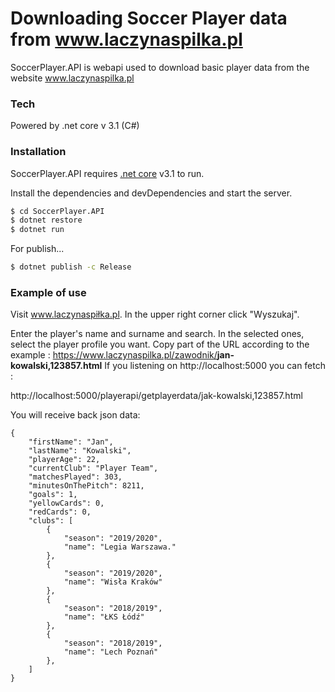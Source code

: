 # Downloading Soccer Player data from www.laczynaspilka.pl

SoccerPlayer.API is webapi used to download basic player data from the website www.laczynaspilka.pl

### Tech

Powered by .net core v 3.1 (C#)

### Installation

SoccerPlayer.API requires [.net core](https://dotnet.microsoft.com/download/dotnet-core/3.1) v3.1 to run.

Install the dependencies and devDependencies and start the server.

```sh
$ cd SoccerPlayer.API
$ dotnet restore
$ dotnet run
```

For publish...

```sh
$ dotnet publish -c Release
```

### Example of use

Visit www.laczynaspiłka.pl.
In the upper right corner click "Wyszukaj".

Enter the player's name and surname and search.
In the selected ones, select the player profile you want.
Copy part of the URL according to the example : https://www.laczynaspilka.pl/zawodnik/<B>jan-kowalski,123857.html</B>
If you listening on http://localhost:5000 you can fetch :

http://localhost:5000/playerapi/getplayerdata/jak-kowalski,123857.html

You will receive back json data:

```
{
    "firstName": "Jan",
    "lastName": "Kowalski",
    "playerAge": 22,
    "currentClub": "Player Team",
    "matchesPlayed": 303,
    "minutesOnThePitch": 8211,
    "goals": 1,
    "yellowCards": 0,
    "redCards": 0,
    "clubs": [
        {
            "season": "2019/2020",
            "name": "Legia Warszawa."
        },
        {
            "season": "2019/2020",
            "name": "Wisła Kraków"
        },
        {
            "season": "2018/2019",
            "name": "ŁKS Łódź"
        },
        {
            "season": "2018/2019",
            "name": "Lech Poznań"
        },
    ]
}
```
